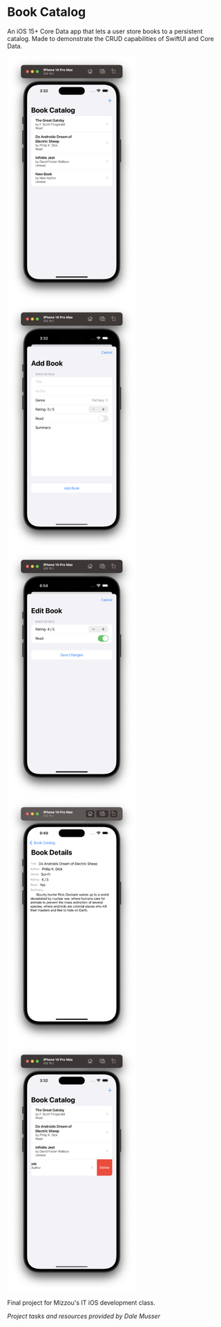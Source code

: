 # Book Catalog
An iOS 15+ Core Data app that lets a user store books to a persistent catalog. Made to demonstrate the CRUD capabilities of SwiftUI and Core Data.

![alt text](Screenshots/mainView.png "Overview") ![alt text](Screenshots/addBook.png "Add Books") ![alt text](Screenshots/editBook.png "Edit Books") ![alt text](Screenshots/bookDetails.png "Book Details") ![alt text](Screenshots/deleteItems.png "Delete Books")

Final project for Mizzou's IT iOS development class.

*Project tasks and resources provided by Dale Musser*
